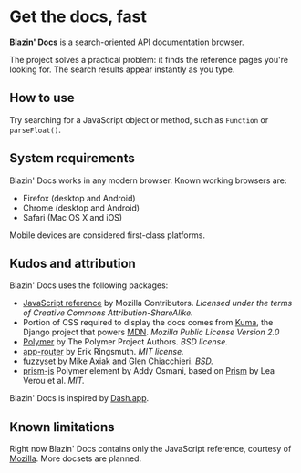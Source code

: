 Get the docs, fast
==================

**Blazin' Docs** is a search-oriented API documentation browser.

The project solves a practical problem: it finds the reference pages you're looking for. The search results appear instantly as you type.

How to use
----------

Try searching for a JavaScript object or method, such as `Function` or `parseFloat()`.

System requirements
-------------------

Blazin' Docs works in any modern browser. Known working browsers are:

* Firefox (desktop and Android)
* Chrome (desktop and Android)
* Safari (Mac OS X and iOS)

Mobile devices are considered first-class platforms.

Kudos and attribution
---------------------

Blazin' Docs uses the following packages:

* [JavaScript reference][0] by Mozilla Contributors.
  _Licensed under the terms of Creative Commons Attribution-ShareAlike._
* Portion of CSS required to display the docs comes from [Kuma][1], the Django project that powers [MDN][8].
  _Mozilla Public License Version 2.0_
* [Polymer][2] by The Polymer Project Authors. _BSD license._
* [app-router][3] by Erik Ringsmuth. _MIT license._
* [fuzzyset][4] by Mike Axiak and Glen Chiacchieri. _BSD._
* [prism-js][5] Polymer element by Addy Osmani, based on [Prism][6] by Lea Verou et al. _MIT._

Blazin' Docs is inspired by [Dash.app][7].

[0]: https://developer.mozilla.org/en-US/docs/Web/JavaScript/Reference
[1]: https://github.com/mozilla/kuma
[2]: https://www.polymer-project.org/
[3]: https://github.com/erikringsmuth/app-router
[4]: https://github.com/willlma/fuzzyset.js
[5]: http://addyosmani.github.io/prism-js/components/prism-js/
[6]: http://prismjs.com/
[7]: http://kapeli.com/dash

Known limitations
-----------------

Right now Blazin' Docs contains only the JavaScript reference, courtesy of [Mozilla][8]. More docsets are planned.

[8]: https://developer.mozilla.org/en-US/
